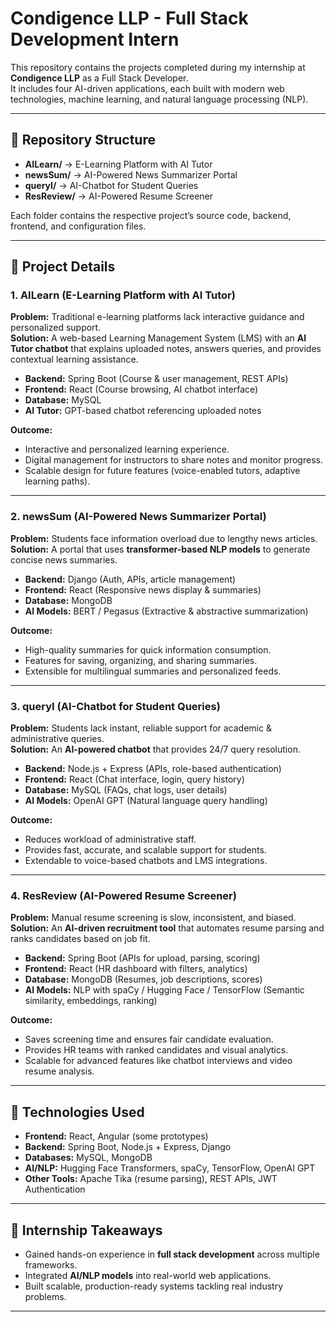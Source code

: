 # Condigence LLP - Full Stack Development Intern

This repository contains the projects completed during my internship at **Condigence LLP** as a Full Stack Developer.  
It includes four AI-driven applications, each built with modern web technologies, machine learning, and natural language processing (NLP).  

---

## 📂 Repository Structure

- **AILearn/** → E-Learning Platform with AI Tutor  
- **newsSum/** → AI-Powered News Summarizer Portal  
- **queryI/** → AI-Chatbot for Student Queries  
- **ResReview/** → AI-Powered Resume Screener  

Each folder contains the respective project’s source code, backend, frontend, and configuration files.

---

## 📘 Project Details

### 1. AILearn (E-Learning Platform with AI Tutor)
**Problem:** Traditional e-learning platforms lack interactive guidance and personalized support.  
**Solution:** A web-based Learning Management System (LMS) with an **AI Tutor chatbot** that explains uploaded notes, answers queries, and provides contextual learning assistance.  
- **Backend:** Spring Boot (Course & user management, REST APIs)  
- **Frontend:** React (Course browsing, AI chatbot interface)  
- **Database:** MySQL  
- **AI Tutor:** GPT-based chatbot referencing uploaded notes  

**Outcome:**  
- Interactive and personalized learning experience.  
- Digital management for instructors to share notes and monitor progress.  
- Scalable design for future features (voice-enabled tutors, adaptive learning paths).  

---

### 2. newsSum (AI-Powered News Summarizer Portal)
**Problem:** Students face information overload due to lengthy news articles.  
**Solution:** A portal that uses **transformer-based NLP models** to generate concise news summaries.  
- **Backend:** Django (Auth, APIs, article management)  
- **Frontend:** React (Responsive news display & summaries)  
- **Database:** MongoDB  
- **AI Models:** BERT / Pegasus (Extractive & abstractive summarization)  

**Outcome:**  
- High-quality summaries for quick information consumption.  
- Features for saving, organizing, and sharing summaries.  
- Extensible for multilingual summaries and personalized feeds.  

---

### 3. queryI (AI-Chatbot for Student Queries)
**Problem:** Students lack instant, reliable support for academic & administrative queries.  
**Solution:** An **AI-powered chatbot** that provides 24/7 query resolution.  
- **Backend:** Node.js + Express (APIs, role-based authentication)  
- **Frontend:** React (Chat interface, login, query history)  
- **Database:** MySQL (FAQs, chat logs, user details)  
- **AI Models:** OpenAI GPT (Natural language query handling)  

**Outcome:**  
- Reduces workload of administrative staff.  
- Provides fast, accurate, and scalable support for students.  
- Extendable to voice-based chatbots and LMS integrations.  

---

### 4. ResReview (AI-Powered Resume Screener)
**Problem:** Manual resume screening is slow, inconsistent, and biased.  
**Solution:** An **AI-driven recruitment tool** that automates resume parsing and ranks candidates based on job fit.  
- **Backend:** Spring Boot (APIs for upload, parsing, scoring)  
- **Frontend:** React (HR dashboard with filters, analytics)  
- **Database:** MongoDB (Resumes, job descriptions, scores)  
- **AI Models:** NLP with spaCy / Hugging Face / TensorFlow (Semantic similarity, embeddings, ranking)  

**Outcome:**  
- Saves screening time and ensures fair candidate evaluation.  
- Provides HR teams with ranked candidates and visual analytics.  
- Scalable for advanced features like chatbot interviews and video resume analysis.  

---

## 🚀 Technologies Used

- **Frontend:** React, Angular (some prototypes)  
- **Backend:** Spring Boot, Node.js + Express, Django  
- **Databases:** MySQL, MongoDB  
- **AI/NLP:** Hugging Face Transformers, spaCy, TensorFlow, OpenAI GPT  
- **Other Tools:** Apache Tika (resume parsing), REST APIs, JWT Authentication  

---

## 📌 Internship Takeaways
- Gained hands-on experience in **full stack development** across multiple frameworks.  
- Integrated **AI/NLP models** into real-world web applications.  
- Built scalable, production-ready systems tackling real industry problems.  

---

